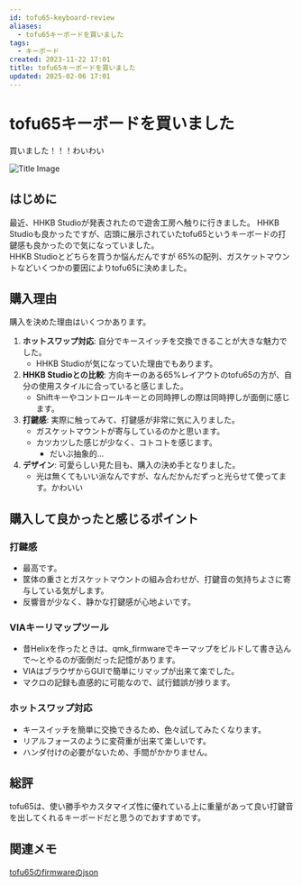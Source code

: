 ```yaml
---
id: tofu65-keyboard-review
aliases:
  - tofu65キーボードを買いました
tags:
  - キーボード
created: 2023-11-22 17:01
title: tofu65キーボードを買いました
updated: 2025-02-06 17:01
---
```


# tofu65キーボードを買いました

買いました！！！わいわい

![Title Image](https://gyazo.com/a2237b46c9e554b86c95dd296372cbac.png)

## はじめに

最近、HHKB Studioが発表されたので遊舎工房へ触りに行きました。
HHKB Studioも良かったですが、店頭に展示されていたtofu65というキーボードの打鍵感も良かったので気になっていました。  
HHKB Studioとどちらを買うか悩んだんですが 65%の配列、ガスケットマウントなどいくつかの要因によりtofu65に決めました。

## 購入理由

購入を決めた理由はいくつかあります。

1. **ホットスワップ対応**: 自分でキースイッチを交換できることが大きな魅力でした。
    - HHKB Studioが気になっていた理由でもあります。
2. **HHKB Studioとの比較**: 方向キーのある65%レイアウトのtofu65の方が、自分の使用スタイルに合っていると感じました。
    - Shiftキーやコントロールキーとの同時押しの際は同時押しが面倒に感じます。
3. **打鍵感**: 実際に触ってみて、打鍵感が非常に気に入りました。
    - ガスケットマウントが寄与しているのかと思います。
    - カツカツした感じが少なく、コトコトを感じます。
        - だいぶ抽象的...
4. **デザイン**: 可愛らしい見た目も、購入の決め手となりました。
    - 光は無くてもいい派なんですが、なんだかんだずっと光らせて使ってます。かわいい

## 購入して良かったと感じるポイント

### 打鍵感

- 最高です。
- 筐体の重さとガスケットマウントの組み合わせが、打鍵音の気持ちよさに寄与している気がします。
- 反響音が少なく、静かな打鍵感が心地よいです。

### VIAキーリマップツール

- 昔Helixを作ったときは、qmk_firmwareでキーマップをビルドして書き込んで〜とやるのが面倒だった記憶があります。
- VIAはブラウザからGUIで簡単にリマップが出来て楽でした。
- マクロの記録も直感的に可能なので、試行錯誤が捗ります。

### ホットスワップ対応

- キースイッチを簡単に交換できるため、色々試してみたくなります。
- リアルフォースのように変荷重が出来て楽しいです。
- ハンダ付けの必要がないため、手間がかかりません。

## 総評

tofu65は、使い勝手やカスタマイズ性に優れている上に重量があって良い打鍵音を出してくれるキーボードだと思うのでおすすめです。

## 関連メモ

[tofu65のfirmwareのjson](https://gist.github.com/tkancf/32b52281dbd05ba17ffa1177b698f859#file-tofu_jr-json)
